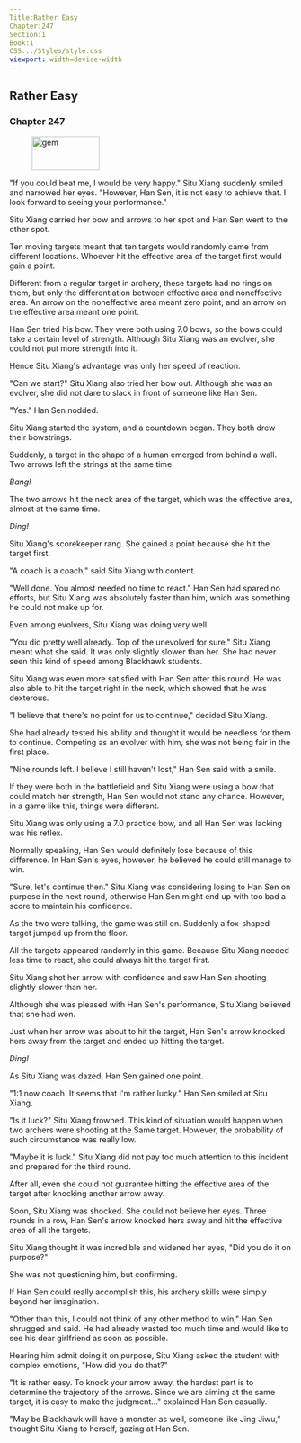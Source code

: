 ```yaml
---
Title:Rather Easy 
Chapter:247 
Section:1 
Book:1 
CSS:../Styles/style.css 
viewport: width=device-width
---
```

  
## Rather Easy
### Chapter 247
  
<figure>
	<img src="../Images/gem.gif" alt="gem" id="gem" width="120" height="60" />
</figure>
  

  
"If you could beat me, I would be very happy." Situ Xiang suddenly smiled and narrowed her eyes. "However, Han Sen, it is not easy to achieve that. I look forward to seeing your performance."

Situ Xiang carried her bow and arrows to her spot and Han Sen went to the other spot.

Ten moving targets meant that ten targets would randomly came from different locations. Whoever hit the effective area of the target first would gain a point.

Different from a regular target in archery, these targets had no rings on them, but only the differentiation between effective area and noneffective area. An arrow on the noneffective area meant zero point, and an arrow on the effective area meant one point.

Han Sen tried his bow. They were both using 7.0 bows, so the bows could take a certain level of strength. Although Situ Xiang was an evolver, she could not put more strength into it.

Hence Situ Xiang's advantage was only her speed of reaction.

"Can we start?" Situ Xiang also tried her bow out. Although she was an evolver, she did not dare to slack in front of someone like Han Sen.

"Yes." Han Sen nodded.

Situ Xiang started the system, and a countdown began. They both drew their bowstrings.

Suddenly, a target in the shape of a human emerged from behind a wall. Two arrows left the strings at the same time.

*Bang!*

The two arrows hit the neck area of the target, which was the effective area, almost at the same time.

*Ding!*

Situ Xiang's scorekeeper rang. She gained a point because she hit the target first.

"A coach is a coach," said Situ Xiang with content.

"Well done. You almost needed no time to react." Han Sen had spared no efforts, but Situ Xiang was absolutely faster than him, which was something he could not make up for.

Even among evolvers, Situ Xiang was doing very well.

"You did pretty well already. Top of the unevolved for sure." Situ Xiang meant what she said. It was only slightly slower than her. She had never seen this kind of speed among Blackhawk students.

Situ Xiang was even more satisfied with Han Sen after this round. He was also able to hit the target right in the neck, which showed that he was dexterous.

"I believe that there's no point for us to continue," decided Situ Xiang.

She had already tested his ability and thought it would be needless for them to continue. Competing as an evolver with him, she was not being fair in the first place.

"Nine rounds left. I believe I still haven't lost," Han Sen said with a smile.

If they were both in the battlefield and Situ Xiang were using a bow that could match her strength, Han Sen would not stand any chance. However, in a game like this, things were different.

Situ Xiang was only using a 7.0 practice bow, and all Han Sen was lacking was his reflex.

Normally speaking, Han Sen would definitely lose because of this difference. In Han Sen's eyes, however, he believed he could still manage to win.

"Sure, let's continue then." Situ Xiang was considering losing to Han Sen on purpose in the next round, otherwise Han Sen might end up with too bad a score to maintain his confidence.

As the two were talking, the game was still on. Suddenly a fox-shaped target jumped up from the floor.

All the targets appeared randomly in this game. Because Situ Xiang needed less time to react, she could always hit the target first.

Situ Xiang shot her arrow with confidence and saw Han Sen shooting slightly slower than her.

Although she was pleased with Han Sen's performance, Situ Xiang believed that she had won.

Just when her arrow was about to hit the target, Han Sen's arrow knocked hers away from the target and ended up hitting the target.

*Ding!*

As Situ Xiang was dazed, Han Sen gained one point.

"1:1 now coach. It seems that I'm rather lucky." Han Sen smiled at Situ Xiang.

"Is it luck?" Situ Xiang frowned. This kind of situation would happen when two archers were shooting at the Same target. However, the probability of such circumstance was really low.

"Maybe it is luck." Situ Xiang did not pay too much attention to this incident and prepared for the third round.

After all, even she could not guarantee hitting the effective area of the target after knocking another arrow away.

Soon, Situ Xiang was shocked. She could not believe her eyes. Three rounds in a row, Han Sen's arrow knocked hers away and hit the effective area of all the targets.

Situ Xiang thought it was incredible and widened her eyes, "Did you do it on purpose?"

She was not questioning him, but confirming.

If Han Sen could really accomplish this, his archery skills were simply beyond her imagination.

"Other than this, I could not think of any other method to win," Han Sen shrugged and said. He had already wasted too much time and would like to see his dear girlfriend as soon as possible.

Hearing him admit doing it on purpose, Situ Xiang asked the student with complex emotions, "How did you do that?"

"It is rather easy. To knock your arrow away, the hardest part is to determine the trajectory of the arrows. Since we are aiming at the same target, it is easy to make the judgment…" explained Han Sen casually.

"May be Blackhawk will have a monster as well, someone like Jing Jiwu," thought Situ Xiang to herself, gazing at Han Sen.